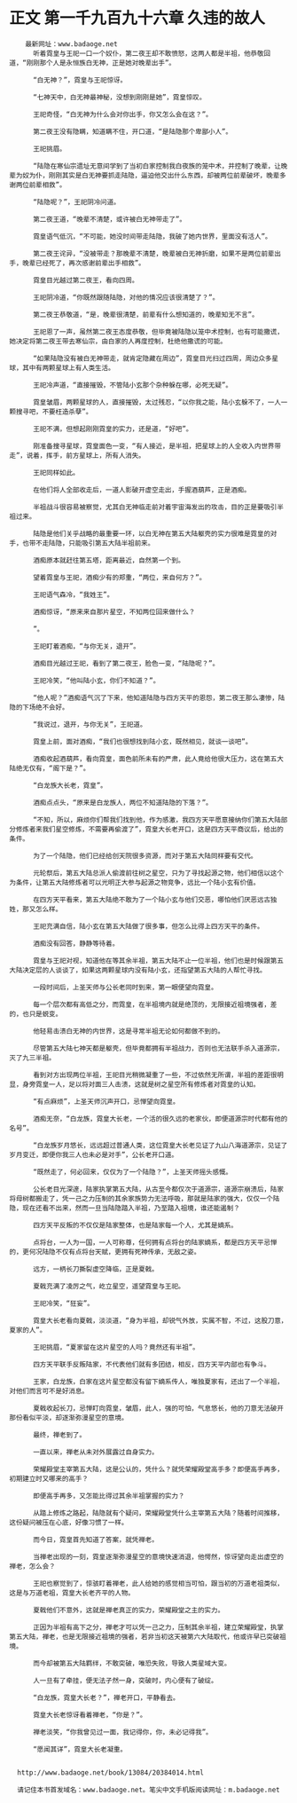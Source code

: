# 正文 第一千九百九十六章 久违的故人
        最新网址：www.badaoge.net
          听着霓皇与王祀一口一个奴仆，第二夜王却不敢愤怒，这两人都是半祖，他恭敬回道，“刚刚那个人是永恒族白无神，正是她对晚辈出手”。
      
          “白无神？”，霓皇与王祀惊讶。
      
          “七神天中，白无神最神秘，没想到刚刚是她”，霓皇惊叹。
      
          王祀奇怪，“白无神为什么会对你出手，你又怎么会在这？”。
      
          第二夜王没有隐瞒，知道瞒不住，开口道，“是陆隐那个卑鄙小人”。
      
          王祀挑眉。
      
          “陆隐在寒仙宗遗址无意间学到了当初白家控制我白夜族的笼中术，并控制了晚辈，让晚辈为奴为仆，刚刚其实是白无神要抓走陆隐，逼迫他交出什么东西，却被两位前辈破坏，晚辈多谢两位前辈相救”。
      
          “陆隐呢？”，王祀阴冷问道。
      
          第二夜王道，“晚辈不清楚，或许被白无神带走了”。
      
          霓皇语气低沉，“不可能，她没时间带走陆隐，我破了她内世界，里面没有活人”。
      
          第二夜王诧异，“没被带走？那晚辈不清楚，晚辈被白无神折磨，如果不是两位前辈出手，晚辈已经死了，再次感谢前辈出手相救”。
      
          霓皇目光越过第二夜王，看向四周。
      
          王祀阴冷道，“你既然跟随陆隐，对他的情况应该很清楚了？”。
      
          第二夜王恭敬道，“是，晚辈很清楚，前辈有什么想知道的，晚辈知无不言”。
      
          王祀恩了一声，虽然第二夜王态度恭敬，但毕竟被陆隐以笼中术控制，也有可能撒谎，她决定将第二夜王带去寒仙宗，由白家的人再度控制，杜绝他撒谎的可能。
      
          “如果陆隐没有被白无神带走，就肯定隐藏在周边”，霓皇目光扫过四周，周边众多星球，其中有两颗星球上有人类生活。
      
          王祀冷声道，“直接摧毁，不管陆小玄那个杂种躲在哪，必死无疑”。
      
          霓皇皱眉，两颗星球的人，直接摧毁，太过残忍，“以你我之能，陆小玄躲不了，一人一颗搜寻吧，不要枉造杀孽”。
      
          王祀不满，但想起刚刚霓皇的实力，还是道，“好吧”。
      
          刚准备搜寻星球，霓皇面色一变，“有人接近，是半祖，把星球上的人全收入内世界带走”，说着，挥手，前方星球上，所有人消失。
      
          王祀同样如此。
      
          在他们将人全部收走后，一道人影破开虚空走出，手握酒葫芦，正是酒痴。
      
          半祖战斗很容易被察觉，尤其白无神临走前对着宇宙海发出的攻击，目的正是要吸引半祖过来。
      
          陆隐是他们关乎战略的最重要一环，以白无神在第五大陆躯壳的实力很难是霓皇的对手，也带不走陆隐，只能吸引第五大陆半祖前来。
      
          酒痴原本就赶往第五塔，距离最近，自然第一个到。
      
          望着霓皇与王祀，酒痴少有的郑重，“两位，来自何方？”。
      
          王祀语气森冷，“我姓王”。
      
          酒痴惊讶，“原来来自那片星空，不知两位回来做什么？
      
          ”。
      
          王祀盯着酒痴，“与你无关，退开”。
      
          酒痴目光越过王祀，看到了第二夜王，脸色一变，“陆隐呢？”。
      
          王祀冷笑，“他叫陆小玄，你们不知道？”。
      
          “他人呢？”酒痴语气沉了下来，他知道陆隐与四方天平的恩怨，第二夜王那么凄惨，陆隐的下场绝不会好。
      
          “我说过，退开，与你无关”，王祀道。
      
          霓皇上前，面对酒痴，“我们也很想找到陆小玄，既然相见，就谈一谈吧”。
      
          酒痴收起酒葫芦，看向霓皇，面色前所未有的严肃，此人竟给他很大压力，这在第五大陆绝无仅有，“阁下是？”。
      
          “白龙族大长老，霓皇”。
      
          酒痴点点头，“原来是白龙族人，两位不知道陆隐的下落？”。
      
          “不知，所以，麻烦你们帮我们找到他，作为感激，我四方天平愿意接纳你们第五大陆部分修炼者来我们星空修炼，不需要再偷渡了”，霓皇大长老开口，这是四方天平商议后，给出的条件。
      
          为了一个陆隐，他们已经给创天院很多资源，而对于第五大陆同样要有交代。
      
          元轮祭后，第五大陆总派人偷渡前往树之星空，只为了寻找起源之物，他们相信以这个为条件，让第五大陆修炼者可以光明正大参与起源之物竞争，远比一个陆小玄有价值。
      
          在四方天平看来，第五大陆绝不敢为了一个陆小玄与他们交恶，哪怕他们厌恶远古独姓，那又怎么样。
      
          王祀充满自信，陆小玄在第五大陆做了很多事，但怎么比得上四方天平的条件。
      
          酒痴没有回答，静静等待着。
      
          霓皇与王祀对视，知道他在等其余半祖，第五大陆不止一位半祖，他们也是时候跟第五大陆决定层的人谈谈了，如果这两颗星球内没有陆小玄，还指望第五大陆的人帮忙寻找。
      
          一段时间后，上圣天师与公长老同时到来，第一眼便望向霓皇。
      
          每一个层次都有高低之分，而霓皇，在半祖境内就是绝顶的，无限接近祖境强者，差的，也只是蜕变。
      
          他轻易击溃白无神的内世界，这是寻常半祖无论如何都做不到的。
      
          尽管第五大陆七神天都是躯壳，但毕竟都拥有半祖战力，否则也无法联手杀入道源宗，灭了九三半祖。
      
          看到对方出现两位半祖，王祀目光稍微凝重了一些，不过依然无所谓，半祖的差距很明显，身旁霓皇一人，足以将对面三人击溃，这就是树之星空所有修炼者对霓皇的认知。
      
          “有点麻烦”，上圣天师沉声开口，忌惮望向霓皇。
      
          酒痴无奈，“白龙族，霓皇大长老，一个活的很久远的老家伙，即便道源宗时代都有他的名号”。
      
          “白龙族岁月悠长，远远超过普通人类，这位霓皇大长老见证了九山八海道源宗，见证了岁月变迁，即便你我三人也未必是对手”，公长老开口道。
      
          “既然走了，何必回来，仅仅为了一个陆隐？”，上圣天师摇头感慨。
      
          公长老目光深邃，陆家执掌第五大陆，从古至今都仅次于道源宗，道源宗崩溃后，陆家将母树都搬走了，凭一己之力压制的其余家族势力无法呼吸，那就是陆家的强大，仅仅一个陆隐，现在还看不出来，然而一旦当陆隐踏入半祖，乃至踏入祖境，谁还能遏制？
      
          四方天平反叛的不仅仅是陆家整体，也是陆家每一个人，尤其是嫡系。
      
          点将台，一人为一国，一人可称尊，任何拥有点将台的陆家嫡系，都是四方天平忌惮的，更何况陆隐不仅有点将台天赋，更拥有死神传承，无敌之姿。
      
          远方，一柄长刀撕裂虚空降临，正是夏戟。
      
          夏戟充满了凌厉之气，屹立星空，遥望霓皇与王祀。
      
          王祀冷笑，“狂妄”。
      
          霓皇大长老看向夏戟，淡淡道，“身为半祖，却锐气外放，实属不智，不过，这股刀意，夏家的人”。
      
          王祀挑眉，“夏家留在这片星空的人吗？竟然还有半祖”。
      
          四方天平联手反叛陆家，不代表他们就有多团结，相反，四方天平内部也有争斗。
      
          王家，白龙族，白家在这片星空都没有留下嫡系传人，唯独夏家有，还出了一个半祖，对他们而言可不是好消息。
      
          夏戟收起长刀，忌惮盯向霓皇，皱眉，此人，强的可怕，气息悠长，他的刀意无法破开那份看似平淡，却逐渐弥漫星空的意境。
      
          最终，禅老到了。
      
          一直以来，禅老从未对外展露过自身实力。
      
          荣耀殿堂主宰第五大陆，这是公认的，凭什么？就凭荣耀殿堂高手多？即便高手再多，初期建立时又哪来的高手？
      
          即便高手再多，又怎能比得过其余半祖掌握的实力？
      
          从踏上修炼之路起，陆隐就有个疑问，荣耀殿堂凭什么主宰第五大陆？随着时间推移，这份疑问被压在心底，好像习惯了一样。
      
          而今日，霓皇首先知道了答案，就凭禅老。
      
          当禅老出现的一刻，霓皇逐渐弥漫星空的意境快速消退，他愕然，惊讶望向走出虚空的禅老，怎么会？
      
          王祀也察觉到了，惊骇盯着禅老，此人给她的感觉相当可怕，跟当初的万道老祖类似，这是与万道老祖，霓皇大长老齐平的人物。
      
          夏戟他们不意外，这就是禅老真正的实力，荣耀殿堂之主的实力。
      
          正因为半祖有高下之分，禅老才可以凭一己之力，压制其余半祖，建立荣耀殿堂，执掌第五大陆，禅老，也是无限接近祖境的强者，若非当初这天被第六大陆取代，他或许早已突破祖境。
      
          而今却被第五大陆羁绊，不敢突破，唯恐失败，导致人类星域大变。
      
          人一旦有了牵挂，便无法孑然一身，突破时，内心便有了破绽。
      
          “白龙族，霓皇大长老？”，禅老开口，平静看去。
      
          霓皇大长老惊讶看着禅老，“你是？”。
      
          禅老淡笑，“你我曾见过一面，我记得你，你，未必记得我”。
      
          “愿闻其详”，霓皇大长老凝重。
      
      
      http://www.badaoge.net/book/13084/20384014.html
      
      请记住本书首发域名：www.badaoge.net。笔尖中文手机版阅读网址：m.badaoge.net